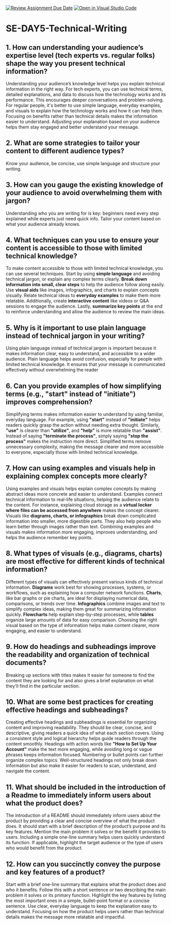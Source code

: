 [![Review Assignment Due Date](https://classroom.github.com/assets/deadline-readme-button-22041afd0340ce965d47ae6ef1cefeee28c7c493a6346c4f15d667ab976d596c.svg)](https://classroom.github.com/a/zsAR-pyY)
[![Open in Visual Studio Code](https://classroom.github.com/assets/open-in-vscode-2e0aaae1b6195c2367325f4f02e2d04e9abb55f0b24a779b69b11b9e10269abc.svg)](https://classroom.github.com/online_ide?assignment_repo_id=18457416&assignment_repo_type=AssignmentRepo)
# SE-DAY5-Technical-Writing
## 1. How can understanding your audience’s expertise level (tech experts vs. regular folks) shape the way you present technical information?
Understanding your audience’s knowledge level helps you explain technical information in the right way. For tech experts, you can use technical terms, detailed explanations, and data to discuss how the technology works and its performance. This encourages deeper conversations and problem-solving. For regular people, it's better to use simple language, everyday examples, and visuals to explain how the technology works and how it can help them. Focusing on benefits rather than technical details makes the information easier to understand. Adjusting your explanation based on your audience helps them stay engaged and better understand your message.

## 2. What are some strategies to tailor your content to different audience types?
Know your audience, be concise, use simple language and structure your writing.

## 3. How can you gauge the existing knowledge of your audience to avoid overwhelming them with jargon?
Understanding who you are writing for is key: beginners need every step explained while experts just need quick info. Tailor your content based on what your audience already knows.

## 4. What techniques can you use to ensure your content is accessible to those with limited technical knowledge?
To make content accessible to those with limited technical knowledge, you can use several techniques. Start by using **simple language** and avoiding technical jargon, or explain any complex terms clearly. **Break down information into small, clear steps** to help the audience follow along easily. Use **visual aids** like images, infographics, and charts to explain concepts visually. Relate technical ideas to **everyday examples** to make them more relatable. Additionally, create **interactive content** like videos or Q&A sessions to engage the audience. Lastly, **summarize key points** at the end to reinforce understanding and allow the audience to review the main ideas.

## 5. Why is it important to use plain language instead of technical jargon in your writing?
Using plain language instead of technical jargon is important because it makes information clear, easy to understand, and accessible to a wider audience. Plain language helps avoid confusion, especially for people with limited technical knowledge. It ensures that your message is communicated effectively without overwhelming the reader

## 6. Can you provide examples of how simplifying terms (e.g., "start" instead of "initiate") improves comprehension?
Simplifying terms makes information easier to understand by using familiar, everyday language. For example, using **"start"** instead of **"initiate"** helps readers quickly grasp the action without needing extra thought. Similarly, **"use"** is clearer than **"utilize"**, and **"help"** is more relatable than **"assist"**. Instead of saying **"terminate the process"**, simply saying **"stop the process"** makes the instruction more direct. Simplified terms remove unnecessary complexity, making the message clearer and more accessible to everyone, especially those with limited technical knowledge.

## 7. How can using examples and visuals help in explaining complex concepts more clearly?
Using examples and visuals helps explain complex concepts by making abstract ideas more concrete and easier to understand. Examples connect technical information to real-life situations, helping the audience relate to the content. For instance, explaining cloud storage as a **virtual locker where files can be accessed from anywhere** makes the concept clearer. Visuals like **diagrams, charts, or infographics** break down complicated information into smaller, more digestible parts. They also help people who learn better through images rather than text. Combining examples and visuals makes information more engaging, improves understanding, and helps the audience remember key points.

## 8. What types of visuals (e.g., diagrams, charts) are most effective for different kinds of technical information?
Different types of visuals can effectively present various kinds of technical information. **Diagrams** work best for showing processes, systems, or workflows, such as explaining how a computer network functions. **Charts**, like bar graphs or pie charts, are ideal for displaying numerical data, comparisons, or trends over time. **Infographics** combine images and text to simplify complex ideas, making them great for summarizing information quickly. **Flowcharts** help explain step-by-step processes, while **tables** organize large amounts of data for easy comparison. Choosing the right visual based on the type of information helps make content clearer, more engaging, and easier to understand.

## 9. How do headings and subheadings improve the readability and organization of technical documents? 
Breaking up sections with titles makes it easier for someone to find the content they are looking for and also gives a brief explanation on what they'll find in the particular section.

## 10. What are some best practices for creating effective headings and subheadings?
Creating effective headings and subheadings is essential for organizing content and improving readability. They should be clear, concise, and descriptive, giving readers a quick idea of what each section covers. Using a consistent style and logical hierarchy helps guide readers through the content smoothly. Headings with action words like **"How to Set Up Your Account"** make the text more engaging, while avoiding long or vague phrases keeps information focused. Numbering or bullet points can further organize complex topics. Well-structured headings not only break down information but also make it easier for readers to scan, understand, and navigate the content.

## 11. What should be included in the introduction of a Readme to immediately inform users about what the product does?
The introduction of a README should immediately inform users about the product by providing a clear and concise overview of what the product does. It should start with a brief description of the product’s purpose and its key features. Mention the main problem it solves or the benefit it provides to users. Including a simple one-line summary helps users quickly understand its function. If applicable, highlight the target audience or the type of users who would benefit from the product.

## 12. How can you succinctly convey the purpose and key features of a product?
Start with a brief one-line summary that explains what the product does and who it benefits. Follow this with a short sentence or two describing the main problem it solves or its primary function. Highlight the key features by listing the most important ones in a simple, bullet-point format or a concise sentence. Use clear, everyday language to keep the explanation easy to understand. Focusing on how the product helps users rather than technical details makes the message more relatable and impactful.

